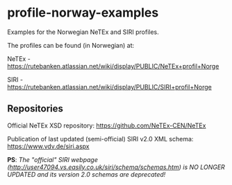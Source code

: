 # profile-norway-examples

Examples for the Norwegian NeTEx and SIRI profiles.

The profiles can be found (in Norwegian) at:

NeTEx - https://rutebanken.atlassian.net/wiki/display/PUBLIC/NeTEx+profil+Norge

SIRI - https://rutebanken.atlassian.net/wiki/display/PUBLIC/SIRI+profil+Norge

## Repositories ##
Official NeTEx XSD repository:
https://github.com/NeTEx-CEN/NeTEx

Publication of last updated (semi-official) SIRI v2.0 XML schema:
https://www.vdv.de/siri.aspx

**PS**: _The "official" SIRI webpage (http://user47094.vs.easily.co.uk/siri/schema/schemas.htm) is NO LONGER UPDATED and its version 2.0 schemas are deprecated!_
